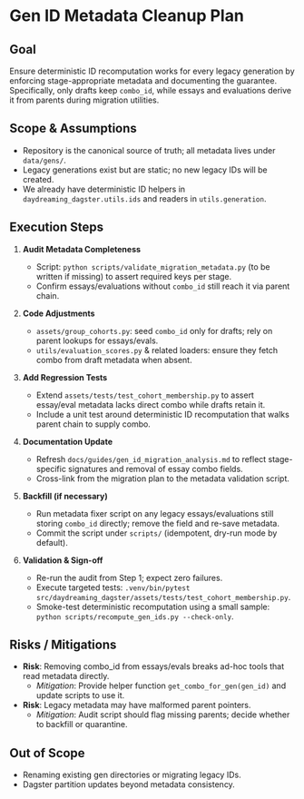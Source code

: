 # Gen ID Metadata Cleanup Plan

## Goal

Ensure deterministic ID recomputation works for every legacy generation by enforcing stage-appropriate metadata and documenting the guarantee. Specifically, only drafts keep `combo_id`, while essays and evaluations derive it from parents during migration utilities.

## Scope & Assumptions

- Repository is the canonical source of truth; all metadata lives under `data/gens/`.
- Legacy generations exist but are static; no new legacy IDs will be created.
- We already have deterministic ID helpers in `daydreaming_dagster.utils.ids` and readers in `utils.generation`.

## Execution Steps

1. **Audit Metadata Completeness**
   - Script: `python scripts/validate_migration_metadata.py` (to be written if missing) to assert required keys per stage.
   - Confirm essays/evaluations without `combo_id` still reach it via parent chain.

2. **Code Adjustments**
   - `assets/group_cohorts.py`: seed `combo_id` only for drafts; rely on parent lookups for essays/evals.
   - `utils/evaluation_scores.py` & related loaders: ensure they fetch combo from draft metadata when absent.

3. **Add Regression Tests**
   - Extend `assets/tests/test_cohort_membership.py` to assert essay/eval metadata lacks direct combo while drafts retain it.
   - Include a unit test around deterministic ID recomputation that walks parent chain to supply combo.

4. **Documentation Update**
   - Refresh `docs/guides/gen_id_migration_analysis.md` to reflect stage-specific signatures and removal of essay combo fields.
   - Cross-link from the migration plan to the metadata validation script.

5. **Backfill (if necessary)**
   - Run metadata fixer script on any legacy essays/evaluations still storing `combo_id` directly; remove the field and re-save metadata.
   - Commit the script under `scripts/` (idempotent, dry-run mode by default).

6. **Validation & Sign-off**
   - Re-run the audit from Step 1; expect zero failures.
   - Execute targeted tests: `.venv/bin/pytest src/daydreaming_dagster/assets/tests/test_cohort_membership.py`.
   - Smoke-test deterministic recomputation using a small sample: `python scripts/recompute_gen_ids.py --check-only`.

## Risks / Mitigations

- **Risk**: Removing combo_id from essays/evals breaks ad-hoc tools that read metadata directly.
  - *Mitigation*: Provide helper function `get_combo_for_gen(gen_id)` and update scripts to use it.
- **Risk**: Legacy metadata may have malformed parent pointers.
  - *Mitigation*: Audit script should flag missing parents; decide whether to backfill or quarantine.

## Out of Scope

- Renaming existing gen directories or migrating legacy IDs.
- Dagster partition updates beyond metadata consistency.

